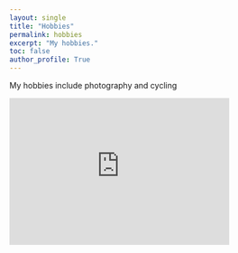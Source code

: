 ```yaml
---
layout: single
title: "Hobbies"
permalink: hobbies
excerpt: "My hobbies."
toc: false
author_profile: True
---
```

My hobbies include photography and cycling

<!-- SnapWidget -->
<iframe src="https://snapwidget.com/embed/517260" class="snapwidget-widget" allowtransparency="true" frameborder="0" scrolling="no" style="border:none; overflow:hidden; width:390px; height:260px"></iframe>